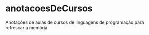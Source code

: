 # anotacoesDeCursos
Anotações de aulas de cursos de linguagens de programação para refrescar a memória
